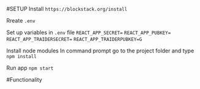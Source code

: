 #SETUP
Install
`https://blockstack.org/install`

Rreate 
`.env`

Set up variables in `.env` file
`REACT_APP_SECRET=`
`REACT_APP_PUBKEY=`
`REACT_APP_TRAIDERSECRET=`
`REACT_APP_TRAIDERPUBKEY=G`

Install node modules
In command prompt go to the project folder and type
`npm install`

Run app
`npm start`

#Functionality
